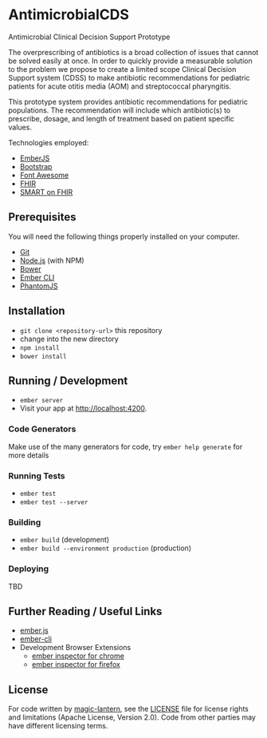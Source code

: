 # AntimicrobialCDS
Antimicrobial Clinical Decision Support Prototype

The overprescribing of antibiotics is a broad collection of issues that cannot
be solved easily at once. In order to quickly provide a measurable solution to
the problem we propose to create a limited scope Clinical Decision Support
system (CDSS) to make antibiotic recommendations for pediatric patients for
acute otitis media (AOM) and streptococcal pharyngitis.

This prototype system provides antibiotic recommendations for pediatric
populations. The recommendation will include which antibiotic(s)
to prescribe, dosage, and length of treatment based on patient specific
values.

Technologies employed:
* [EmberJS](http://emberjs.com/)
* [Bootstrap](http://getbootstrap.com/)
* [Font Awesome](https://fortawesome.github.io/Font-Awesome/)
* [FHIR](https://www.hl7.org/fhir/)
* [SMART on FHIR](http://smarthealthit.org/)

## Prerequisites

You will need the following things properly installed on your computer.

* [Git](http://git-scm.com/)
* [Node.js](http://nodejs.org/) (with NPM)
* [Bower](http://bower.io/)
* [Ember CLI](http://www.ember-cli.com/)
* [PhantomJS](http://phantomjs.org/)

## Installation

* `git clone <repository-url>` this repository
* change into the new directory
* `npm install`
* `bower install`

## Running / Development

* `ember server`
* Visit your app at [http://localhost:4200](http://localhost:4200).

### Code Generators

Make use of the many generators for code, try `ember help generate` for more details

### Running Tests

* `ember test`
* `ember test --server`

### Building

* `ember build` (development)
* `ember build --environment production` (production)

### Deploying

TBD

## Further Reading / Useful Links

* [ember.js](http://emberjs.com/)
* [ember-cli](http://www.ember-cli.com/)
* Development Browser Extensions
  * [ember inspector for chrome](https://chrome.google.com/webstore/detail/ember-inspector/bmdblncegkenkacieihfhpjfppoconhi)
  * [ember inspector for firefox](https://addons.mozilla.org/en-US/firefox/addon/ember-inspector/)


## License
For code written by [magic-lantern](https://github.com/magic-lantern), see the [LICENSE](LICENSE) file for license rights and limitations (Apache License, Version 2.0).
Code from other parties may have different licensing terms.
